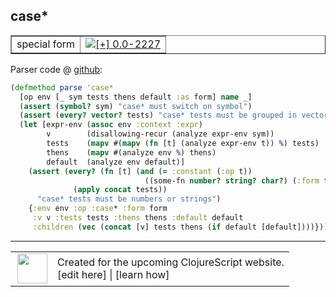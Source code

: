 ## case\*



 <table border="1">
<tr>
<td>special form</td>
<td><a href="https://github.com/cljsinfo/cljs-api-docs/tree/0.0-2227"><img valign="middle" alt="[+] 0.0-2227" title="Added in 0.0-2227" src="https://img.shields.io/badge/+-0.0--2227-lightgrey.svg"></a> </td>
</tr>
</table>









Parser code @ [github](https://github.com/clojure/clojurescript/blob/r2816/src/clj/cljs/analyzer.clj#L581-L596):

```clj
(defmethod parse 'case*
  [op env [_ sym tests thens default :as form] name _]
  (assert (symbol? sym) "case* must switch on symbol")
  (assert (every? vector? tests) "case* tests must be grouped in vectors")
  (let [expr-env (assoc env :context :expr)
        v        (disallowing-recur (analyze expr-env sym))
        tests    (mapv #(mapv (fn [t] (analyze expr-env t)) %) tests)
        thens    (mapv #(analyze env %) thens)
        default  (analyze env default)]
    (assert (every? (fn [t] (and (= :constant (:op t))
                              ((some-fn number? string? char?) (:form t))))
              (apply concat tests))
      "case* tests must be numbers or strings")
    {:env env :op :case* :form form
     :v v :tests tests :thens thens :default default
     :children (vec (concat [v] tests thens (if default [default])))}))
```

<!--
Repo - tag - source tree - lines:

 <pre>
clojurescript @ r2816
└── src
    └── clj
        └── cljs
            └── <ins>[analyzer.clj:581-596](https://github.com/clojure/clojurescript/blob/r2816/src/clj/cljs/analyzer.clj#L581-L596)</ins>
</pre>

-->

---




 <table>
<tr><td>
<img valign="middle" align="right" width="48px" src="http://i.imgur.com/Hi20huC.png">
</td><td>
Created for the upcoming ClojureScript website.<br>
[edit here] | [learn how]
</td></tr></table>

[edit here]:https://github.com/cljsinfo/cljs-api-docs/blob/master/cljsdoc/special_caseSTAR.cljsdoc
[learn how]:https://github.com/cljsinfo/cljs-api-docs/wiki/cljsdoc-files

<!--

This information was too distracting to show to readers, but I'll leave it
commented here since it is helpful to:

- pretty-print the data used to generate this document
- and show how to retrieve that data



The API data for this symbol:

```clj
{:ns "special",
 :name "case*",
 :type "special form",
 :source {:code "(defmethod parse 'case*\n  [op env [_ sym tests thens default :as form] name _]\n  (assert (symbol? sym) \"case* must switch on symbol\")\n  (assert (every? vector? tests) \"case* tests must be grouped in vectors\")\n  (let [expr-env (assoc env :context :expr)\n        v        (disallowing-recur (analyze expr-env sym))\n        tests    (mapv #(mapv (fn [t] (analyze expr-env t)) %) tests)\n        thens    (mapv #(analyze env %) thens)\n        default  (analyze env default)]\n    (assert (every? (fn [t] (and (= :constant (:op t))\n                              ((some-fn number? string? char?) (:form t))))\n              (apply concat tests))\n      \"case* tests must be numbers or strings\")\n    {:env env :op :case* :form form\n     :v v :tests tests :thens thens :default default\n     :children (vec (concat [v] tests thens (if default [default])))}))",
          :title "Parser code",
          :repo "clojurescript",
          :tag "r2816",
          :filename "src/clj/cljs/analyzer.clj",
          :lines [581 596]},
 :full-name "special/case*",
 :full-name-encode "special_caseSTAR",
 :history [["+" "0.0-2227"]]}

```

Retrieve the API data for this symbol:

```clj
;; from Clojure REPL
(require '[clojure.edn :as edn])
(-> (slurp "https://raw.githubusercontent.com/cljsinfo/cljs-api-docs/catalog/cljs-api.edn")
    (edn/read-string)
    (get-in [:symbols "special/case*"]))
```

-->
